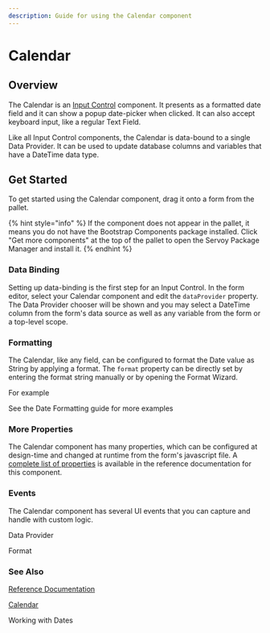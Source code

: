 ```yaml
---
description: Guide for using the Calendar component
---
```


# Calendar

## Overview

The Calendar is an [Input Control](../../../../../reference/readme\_servoyextensions/ui-components/input-controls/) component. It presents as a formatted date field and it can show a popup date-picker when clicked. It can also accept keyboard input, like a regular Text Field.

Like all Input Control components, the Calendar is data-bound to a single Data Provider. It can be used to update database columns and variables that have a DateTime data type.

## Get Started

To get started using the Calendar component, drag it onto a form from the pallet.

{% hint style="info" %}
If the component does not appear in the pallet, it means you do not have the Bootstrap Components package installed. Click "Get more components" at the top of the pallet to open the Servoy Package Manager and install it.
{% endhint %}

### Data Binding

Setting up data-binding is the first step for an Input Control. In the form editor, select your Calendar component and edit the `dataProvider` property. The Data Provider chooser will be shown and you may select a DateTime column from the form's data source as well as any variable from the form or a top-level scope.

### Formatting

The Calendar, like any field, can be configured to format the Date value as String by applying a format. The `format` property can be directly set by entering the format string manually or by opening the Format Wizard.

For example

See the Date Formatting guide for more examples

### More Properties

The Calendar component has many properties, which can be configured at design-time and changed at runtime from the form's javascript file. A [complete list of properties](broken-reference) is available in the reference documentation for this component.

### Events

The Calendar component has several UI events that you can capture and handle with custom logic.

Data Provider

Format

### See Also

[Reference Documentation](broken-reference)

[Calendar](broken-reference)

Working with Dates
